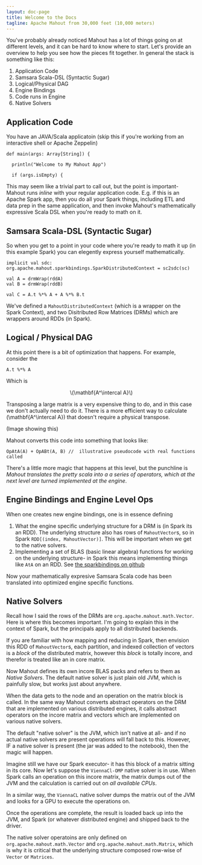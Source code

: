 ```yaml
---
layout: doc-page
title: Welcome to the Docs
tagline: Apache Mahout from 30,000 feet (10,000 meters)
---
```



You've probably already noticed Mahout has a lot of things going on at different levels, and it can be hard to know where
to start.  Let's provide an overview to help you see how the pieces fit together. In general the stack is something like this:

1. Application Code
1. Samsara Scala-DSL (Syntactic Sugar)
1. Logical/Physical DAG
1. Engine Bindings
1. Code runs in Engine
1. Native Solvers 

## Application Code

You have an JAVA/Scala applicatoin (skip this if you're working from an interactive shell or Apache Zeppelin)

    
    def main(args: Array[String]) {

      println("Welcome to My Mahout App")

      if (args.isEmpty) {

This may seem like a trivial part to call out, but the point is important- Mahout runs _inline_ with your regular application 
code. E.g. if this is an Apache Spark app, then you do all your Spark things, including ETL and data prep in the same 
application, and then invoke Mahout's mathematically expressive Scala DSL when you're ready to math on it.

## Samsara Scala-DSL (Syntactic Sugar)

So when you get to a point in your code where you're ready to math it up (in this example Spark) you can elegently express 
yourself mathematically.

    implicit val sdc: org.apache.mahout.sparkbindings.SparkDistributedContext = sc2sdc(sc)
    
    val A = drmWrap(rddA)
    val B = drmWrap(rddB) 
    
    val C = A.t %*% A + A %*% B.t
    
We've defined a `MahoutDistributedContext` (which is a wrapper on the Spark Context), and two Disitributed Row Matrices (DRMs)
which are wrappers around RDDs (in Spark).  

## Logical / Physical DAG

At this point there is a bit of optimization that happens.  For example, consider the
    
    A.t %*% A
    
Which is 
<center>\(\mathbf{A^\intercal A}\)</center>

Transposing a large matrix is a very expensive thing to do, and in this case we don't actually need to do it. There is a
more efficient way to calculate <foo>\(\mathbf{A^\intercal A}\)</foo> that doesn't require a physical transpose. 

(Image showing this)

Mahout converts this code into something that looks like:

    OpAtA(A) + OpABt(A, B) //  illustrative pseudocode with real functions called

There's a little more magic that happens at this level, but the punchline is _Mahout translates the pretty scala into a
a series of operators, which at the next level are turned implemented at the engine_.

## Engine Bindings and Engine Level Ops

When one creates new engine bindings, one is in essence defining

1. What the engine specific underlying structure for a DRM is (in Spark its an RDD).  The underlying structure also has 
rows of `MahoutVector`s, so in Spark `RDD[(index, MahoutVector)]`.  This will be important when we get to the native solvers. 
1. Implementing a set of BLAS (basic linear algebra) functions for working on the underlying structure- in Spark this means
implementing things like `AtA` on an RDD. See [the sparkbindings on github](https://github.com/apache/mahout/tree/master/spark/src/main/scala/org/apache/mahout/sparkbindings)

Now your mathematically expresive Samsara Scala code has been translated into optimized engine specific functions.

## Native Solvers

Recall how I said the rows of the DRMs are `org.apache.mahout.math.Vector`.  Here is where this becomes important. I'm going 
to explain this in the context of Spark, but the principals apply to all distributed backends. 

If you are familiar with how mapping and reducing in Spark, then envision this RDD of `MahoutVector`s,  each partition, 
and indexed collection of vectors is a _block_ of the distributed matrix, however this _block_ is totally incore, and therefor
is treated like an in core matrix. 

Now Mahout defines its own incore BLAS packs and refers to them as _Native Solvers_.  The default native solver is just plain
old JVM, which is painfully slow, but works just about anywhere.  

When the data gets to the node and an operation on the matrix block is called.  In the same way Mahout converts abstract
operators on the DRM that are implemented on various distributed engines, it calls abstract operators on the incore matrix 
and vectors which are implemented on various native solvers. 

The default "native solver" is the JVM, which isn't native at all- and if no actual native solvers are present operations 
will fall back to this. However, IF a native solver is present (the jar was added to the notebook), then the magic will happen.

Imagine still we have our Spark executor- it has this block of a matrix sitting in its core. Now let's suppose the `ViennaCl-OMP`
native solver is in use.  When Spark calls an operation on this incore matrix, the matrix dumps out of the JVM and the 
calculation is carried out on _all available CPUs_. 

In a similar way, the `ViennaCL` native solver dumps the matrix out of the JVM and looks for a GPU to execute the operations on.
 
Once the operations are complete, the result is loaded back up into the JVM, and Spark (or whatever distributed engine) and 
shipped back to the driver. 

The native solver operatoins are only defined on `org.apache.mahout.math.Vector` and `org.apache.mahout.math.Matrix`, which is 
why it is critical that the underlying structure composed row-wise of `Vector` or `Matrices`. 

